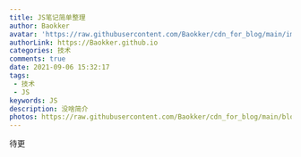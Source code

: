 ```yaml
---
title: JS笔记简单整理
author: Baokker
avatar: 'https://raw.githubusercontent.com/Baokker/cdn_for_blog/main/img/custom/avatar.jpg'
authorLink: https://Baokker.github.io
categories: 技术
comments: true
date: 2021-09-06 15:32:17
tags:
 - 技术
 - JS
keywords: JS
description: 没啥简介
photos: https://raw.githubusercontent.com/Baokker/cdn_for_blog/main/blog_imgs/bigstock-Real-Java-Script-Code-Developi-217215433.webp
---
```


待更